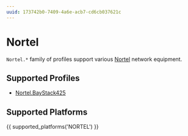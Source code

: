 ```yaml
---
uuid: 173742b0-7409-4a6e-acb7-cd6cb037621c
---
```

# Nortel

`Nortel.*` family of profiles support various [Nortel](https://en.wikipedia.org/wiki/Nortel)
network equipment.

## Supported Profiles

- [Nortel.BayStack425](Nortel.BayStack425.md)

## Supported Platforms

{{ supported_platforms('NORTEL') }}
